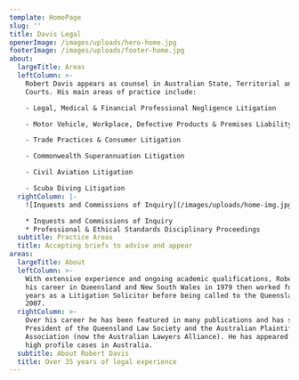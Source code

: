```yaml
---
template: HomePage
slug: ''
title: Davis Legal
openerImage: /images/uploads/hero-home.jpg
footerImage: /images/uploads/footer-home.jpg
about:
  largeTitle: Areas
  leftColumn: >-
    Robert Davis appears as counsel in Australian State, Territorial and Federal
    Courts. His main areas of practice include:

    - Legal, Medical & Financial Professional Negligence Litigation

    - Motor Vehicle, Workplace, Defective Products & Premises Liability

    - Trade Practices & Consumer Litigation

    - Commonwealth Superannuation Litigation

    - Civil Aviation Litigation

    - Scuba Diving Litigation
  rightColumn: |-
    ![Inquests and Commissions of Inquiry](/images/uploads/home-img.jpg)

    * Inquests and Commissions of Inquiry
    * Professional & Ethical Standards Disciplinary Proceedings
  subtitle: Practice Areas
  title: Accepting briefs to advise and appear
areas:
  largeTitle: About
  leftColumn: >-
    With extensive experience and ongoing academic qualifications, Robert began
    his career in Queensland and New South Wales in 1979 then worked for many
    years as a Litigation Solicitor before being called to the Queensland Bar in
    2007.
  rightColumn: >-
    Over his career he has been featured in many publications and has served as
    President of the Queensland Law Society and the Australian Plaintiff Lawyers
    Association (now the Australian Lawyers Alliance). He has appeared in many
    high profile cases in Australia.
  subtitle: About Robert Davis
  title: Over 35 years of legal experience
---
```


